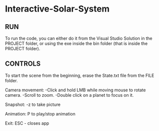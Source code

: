 # Interactive-Solar-System

## RUN
To run the code, you can either do it from the Visual Studio Solution in the PROJECT folder, 
or using the exe inside the bin folder (that is inside the PROJECT folder).

## CONTROLS

To start the scene from the beginning, erase the State.txt file from the FILE folder.

Camera movement:
-Click and hold LMB while moving mouse to rotate camera.
-Scroll to zoom.
-Double click on a planet to focus on it.

Snapshot: 
-z to take picture

Animation:
P to play/stop animation

Exit:
ESC - closes app
